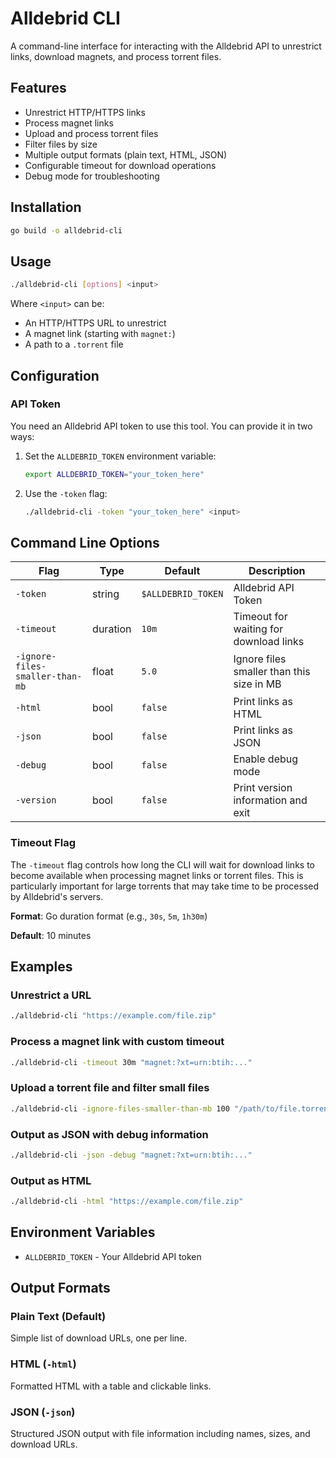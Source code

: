# Alldebrid CLI

A command-line interface for interacting with the Alldebrid API to unrestrict links, download magnets, and process torrent files.

## Features

- Unrestrict HTTP/HTTPS links
- Process magnet links
- Upload and process torrent files
- Filter files by size
- Multiple output formats (plain text, HTML, JSON)
- Configurable timeout for download operations
- Debug mode for troubleshooting

## Installation

```bash
go build -o alldebrid-cli
```

## Usage

```bash
./alldebrid-cli [options] <input>
```

Where `<input>` can be:
- An HTTP/HTTPS URL to unrestrict
- A magnet link (starting with `magnet:`)
- A path to a `.torrent` file

## Configuration

### API Token

You need an Alldebrid API token to use this tool. You can provide it in two ways:

1. Set the `ALLDEBRID_TOKEN` environment variable:
   ```bash
   export ALLDEBRID_TOKEN="your_token_here"
   ```

2. Use the `-token` flag:
   ```bash
   ./alldebrid-cli -token "your_token_here" <input>
   ```

## Command Line Options

| Flag                            | Type     | Default             | Description                              |
|---------------------------------|----------|---------------------|------------------------------------------|
| `-token`                        | string   | `$ALLDEBRID_TOKEN`  | Alldebrid API Token                      |
| `-timeout`                      | duration | `10m`               | Timeout for waiting for download links   |
| `-ignore-files-smaller-than-mb` | float    | `5.0`               | Ignore files smaller than this size in MB |
| `-html`                         | bool     | `false`             | Print links as HTML                      |
| `-json`                         | bool     | `false`             | Print links as JSON                      |
| `-debug`                        | bool     | `false`             | Enable debug mode                        |
| `-version`                      | bool     | `false`             | Print version information and exit       |

### Timeout Flag

The `-timeout` flag controls how long the CLI will wait for download links to become available when processing magnet links or torrent files. This is particularly important for large torrents that may take time to be processed by Alldebrid's servers.

**Format**: Go duration format (e.g., `30s`, `5m`, `1h30m`)

**Default**: 10 minutes

## Examples

### Unrestrict a URL
```bash
./alldebrid-cli "https://example.com/file.zip"
```

### Process a magnet link with custom timeout
```bash
./alldebrid-cli -timeout 30m "magnet:?xt=urn:btih:..."
```

### Upload a torrent file and filter small files
```bash
./alldebrid-cli -ignore-files-smaller-than-mb 100 "/path/to/file.torrent"
```

### Output as JSON with debug information
```bash
./alldebrid-cli -json -debug "magnet:?xt=urn:btih:..."
```

### Output as HTML
```bash
./alldebrid-cli -html "https://example.com/file.zip"
```

## Environment Variables

- `ALLDEBRID_TOKEN` - Your Alldebrid API token

## Output Formats

### Plain Text (Default)
Simple list of download URLs, one per line.

### HTML (`-html`)
Formatted HTML with a table and clickable links.

### JSON (`-json`)
Structured JSON output with file information including names, sizes, and download URLs.
